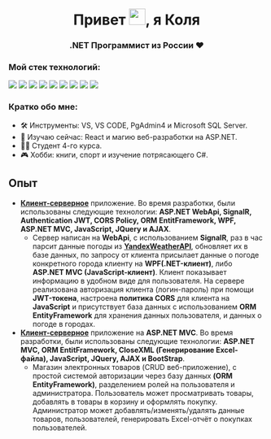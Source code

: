 <h1 align="center">Привет <img src="https://github.com/blackcater/blackcater/raw/main/images/Hi.gif" height="32"/>, я Коля</h1>
<h3 align="center">.NET Программист из России ❤️</h3>

### Мой стек технологий:
<img src="https://img.shields.io/badge/ASP.NET-black?style=for-the-badge&logo=.NET&logoColor=512BD4"/> <img src="https://img.shields.io/badge/WPF-black?style=for-the-badge&logo=.NET&logoColor=512BD4"/> <img src="https://img.shields.io/badge/SignalR-black?style=for-the-badge&logo=signal&logoColor=3A76F0"/> <img src="https://img.shields.io/badge/JavaScript-black?style=for-the-badge&logo=javascript&logoColor=F7DF1E"/> <img src="https://img.shields.io/badge/ORM EntityFramework-black?style=for-the-badge&logo=.NET&logoColor=512BD4"/> <img src="https://img.shields.io/badge/MSSQL Server-black?style=for-the-badge&logo=microsoftsqlserver&logoColor=CC2927"/> <img src="https://img.shields.io/badge/PostgreSQL-black?style=for-the-badge&logo=postgresql&logoColor=4169E1"/> <img src="https://img.shields.io/badge/MongoDB-black?style=for-the-badge&logo=mongodb&logoColor=47A248"/> <img src="https://img.shields.io/badge/MySQL-black?style=for-the-badge&logo=mysql&logoColor=4479A1"/> 

### Кратко обо мне:
- 🛠 Инструменты: VS, VS CODE, PgAdmin4 и Microsoft SQL Server.
- 🌻 Изучаю сейчас: React и магию веб-разработки на ASP.NET.
- 👨‍🎓 Студент 4-го курса.
- 🎮 Хобби: книги, спорт и изучение потрясающего C#.

## Опыт
- **[Клиент-серверное](https://github.com/Derto8/WeatherAPI)** приложение. Во время разработки, были использованы следующие технологии: **ASP.NET WebApi, SignalR, Authentication JWT, CORS Policy, ORM EntitFramework, WPF, ASP.NET MVC, JavaScript, JQuery и AJAX**.
  - Сервер написан на **WebApi**, с использованием **SignalR**, раз в час парсит данные погоды из **[YandexWeatherAPI](https://yandex.ru/dev/weather/)**, обновляет их в базе данных, по запросу от клиента присылает данные о погоде конкретного города клиенту на **WPF(.NET-клиент)**, либо **ASP.NET MVC (JavaScript-клиент)**. Клиент показывает информацию в удобном виде для пользователя. На сервере реализована авторизация клиента (логин-пароль) при помощи **JWT-токена**, настроена **политика CORS** для клиента на **JavaScript** и присутствует база данных с использованием **ORM EntityFramework** для хранения данных пользователя, и данных о погоде в городах.
- **[Клиент-серверное](https://github.com/Derto8/Web-Shop)** приложение на **ASP.NET MVC**. Во время разработки, были использованы следующие технологии: **ASP.NET MVC, ORM EntitFramework, CloseXML (Генерирование Excel-файла), JavaScript, JQuery, AJAX и BootStrap**.
  -  Магазин электронных товаров (CRUD веб-приложение), с простой системой авторизации через базу данных **(ORM EntityFramework)**, разделением ролей на пользователя и администратора. Пользователь может просматривать товары, добавлять в товары в корзину и оформлять покупку. Администратор может добавлять/изменять/удалять данные товаров, пользователей, генерировать Excel-отчёт о покупках пользователей.
<!--
**Derto8/Derto8** is a ✨ _special_ ✨ repository because its `README.md` (this file) appears on your GitHub profile.

Here are some ideas to get you started:

- 🔭 I’m currently working on ...
- 🌱 I’m currently learning ...
- 👯 I’m looking to collaborate on ...
- 🤔 I’m looking for help with ...
- 💬 Ask me about ...
- 📫 How to reach me: ...
- 😄 Pronouns: ...
- ⚡ Fun fact: ...
-->
